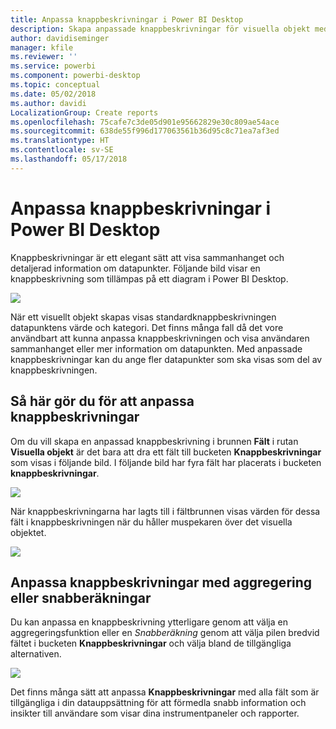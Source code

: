 ```yaml
---
title: Anpassa knappbeskrivningar i Power BI Desktop
description: Skapa anpassade knappbeskrivningar för visuella objekt med dra och släpp
author: davidiseminger
manager: kfile
ms.reviewer: ''
ms.service: powerbi
ms.component: powerbi-desktop
ms.topic: conceptual
ms.date: 05/02/2018
ms.author: davidi
LocalizationGroup: Create reports
ms.openlocfilehash: 75cafe7c3de05d901e95662829e30c809ae54ace
ms.sourcegitcommit: 638de55f996d177063561b36d95c8c71ea7af3ed
ms.translationtype: HT
ms.contentlocale: sv-SE
ms.lasthandoff: 05/17/2018
---
```

# <a name="customizing-tooltips-in-power-bi-desktop"></a>Anpassa knappbeskrivningar i Power BI Desktop
Knappbeskrivningar är ett elegant sätt att visa sammanhanget och detaljerad information om datapunkter. Följande bild visar en knappbeskrivning som tillämpas på ett diagram i Power BI Desktop.

![](media/desktop-custom-tooltips/custom-tooltips_1.png)

När ett visuellt objekt skapas visas standardknappbeskrivningen datapunktens värde och kategori. Det finns många fall då det vore användbart att kunna anpassa knappbeskrivningen och visa användaren sammanhanget eller mer information om datapunkten. Med anpassade knappbeskrivningar kan du ange fler datapunkter som ska visas som del av knappbeskrivningen.

## <a name="how-to-customize-tooltips"></a>Så här gör du för att anpassa knappbeskrivningar
Om du vill skapa en anpassad knappbeskrivning i brunnen **Fält** i rutan **Visuella objekt** är det bara att dra ett fält till bucketen **Knappbeskrivningar** som visas i följande bild. I följande bild har fyra fält har placerats i bucketen **knappbeskrivningar**.

![](media/desktop-custom-tooltips/custom-tooltips_2.png)

När knappbeskrivningarna har lagts till i fältbrunnen visas värden för dessa fält i knappbeskrivningen när du håller muspekaren över det visuella objektet.

![](media/desktop-custom-tooltips/custom-tooltips_3.png)

## <a name="customizing-tooltips-with-aggregation-or-quick-calcs"></a>Anpassa knappbeskrivningar med aggregering eller snabberäkningar
Du kan anpassa en knappbeskrivning ytterligare genom att välja en aggregeringsfunktion eller en *Snabberäkning* genom att välja pilen bredvid fältet i bucketen **Knappbeskrivningar** och välja bland de tillgängliga alternativen.

![](media/desktop-custom-tooltips/custom-tooltips_4.png)

Det finns många sätt att anpassa **Knappbeskrivningar** med alla fält som är tillgängliga i din datauppsättning för att förmedla snabb information och insikter till användare som visar dina instrumentpaneler och rapporter.

